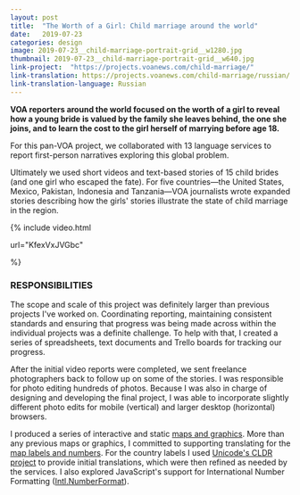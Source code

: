 ```yaml
---
layout: post
title:  "The Worth of a Girl: Child marriage around the world"
date:   2019-07-23
categories: design
image: 2019-07-23__child-marriage-portrait-grid__w1280.jpg
thumbnail: 2019-07-23__child-marriage-portrait-grid__w640.jpg
link-project:  "https://projects.voanews.com/child-marriage/"
link-translation: https://projects.voanews.com/child-marriage/russian/
link-translation-language: Russian
---
```


**VOA reporters around the world focused on the worth of a girl to reveal how a young bride is valued by the family she leaves behind, the one she joins, and to learn the cost to the girl herself of marrying before age 18.**

For this pan-VOA project, we collaborated with 13 language services to report first-person narratives exploring this global problem.

Ultimately we used short videos and text-based stories of 15 child brides (and one girl who escaped the fate). For five countries—the United States, Mexico, Pakistan, Indonesia and Tanzania—VOA journalists wrote expanded stories describing how the girls' stories illustrate the state of child marriage in the region.

{% include video.html 

url="KfexVxJVGbc"

%}

### RESPONSIBILITIES ###

The scope and scale of this project was definitely larger than previous projects I've worked on. Coordinating reporting, maintaining consistent standards and ensuring that progress was being made across within the individual projects was a definite challenge. To help with that, I created a series of spreadsheets, text documents and Trello boards for tracking our progress.

After the initial video reports were completed, we sent freelance photographers back to follow up on some of the stories. I was responsible for photo editing hundreds of photos. Because I was also in charge of designing and developing the final project, I was able to incorporate slightly different photo edits for mobile (vertical) and larger desktop (horizontal) browsers.

I produced a series of interactive and static [maps and graphics](https://projects.voanews.com/child-marriage/english/map.html). More than any previous maps or graphics, I committed to supporting translating for the [map labels and numbers](https://projects.voanews.com/child-marriage/kurdish/map.html?country=Bangladesh). For the country labels I used [Unicode's CLDR project](http://cldr.unicode.org/) to provide initial translations, which were then refined as needed by the services. I also explored JavaScript's support for International Number Formatting ([Intl.NumberFormat](https://developer.mozilla.org/en-US/docs/Web/JavaScript/Reference/Global_Objects/NumberFormat)).